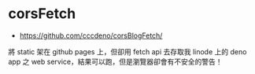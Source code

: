 # corsFetch

* https://github.com/cccdeno/corsBlogFetch/

將 static 架在 github pages 上，但卻用 fetch api 去存取我 linode 上的 deno app 之 web service，結果可以跑，但是瀏覽器卻會有不安全的警告！

